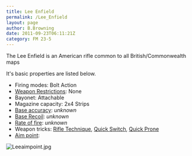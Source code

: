 ```yaml
---
title: Lee Enfield
permalink: /Lee_Enfield
layout: page
author: B.Browning
date: 2011-09-23T06:11:21Z
category: FM 23-5
---
```

The Lee Enfield is an American rifle common to all British/Commonwealth
maps

It's basic properties are listed below.

  - Firing modes: Bolt Action
  - [Weapon Restrictions](Weapon_Restrictions "wikilink"): None
  - Bayonet: Attachable
  - Magazine capacity: 2x4 Strips
  - [Base accuracy](Weapon_mechanics "wikilink"): *unknown*
  - [Base Recoil](Weapon_mechanics "wikilink"): *unknown*
  - [Rate of fire](Weapon_mechanics "wikilink"): *unknown*
  - Weapon tricks: [Rifle Technique](Rifle_Technique "wikilink"), [Quick
    Switch](Quick_Switch "wikilink"), [Quick
    Prone](Quick_Prone "wikilink")
  - [Aim point](Weapon_mechanics "wikilink"):

![Leeaimpoint.jpg](Leeaimpoint.jpg "Leeaimpoint.jpg")

